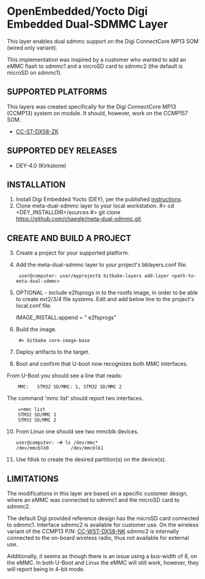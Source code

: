 
OpenEmbedded/Yocto Digi Embedded Dual-SDMMC Layer
=====================================

This layer enables dual sdmmc support on the Digi ConnectCore MP13 SOM (wired only variant).

This implementation was inspired by a customer who wanted to add an eMMC flash to sdmmc1 and a microSD card to sdmmc2 (the default is microSD on sdmmc1).

SUPPORTED PLATFORMS
------------------
This layers was created specifically for the Digi ConnectCore MP13 (CCMP13) system on module. It should, however, work on the CCMP157 SOM.
* [CC-ST-DX58-ZK](https://www.digi.com/products/models/cc-st-dx58-zk)

SUPPORTED DEY RELEASES
--------------

* DEY-4.0 (Kirkstone)

  
INSTALLATION
----------
1. Install Digi Embedded Yocto (DEY), per the published [instructions](https://www.digi.com/resources/documentation/digidocs/embedded/dey/4.0/ccmp13/yocto-install-dey_t.html).
2. Clone meta-dual-sdmmc layer to your local workstation.
   #> cd <DEY_INSTALLDIR>/sources
   #> git clone https://github.com/chaegle/meta-dual-sdmmc.git

CREATE AND BUILD A PROJECT
----------------------
3. Create a project for your supported platform.
4. Add the meta-dual-sdmmc layer to your project's bblayers.conf file.

	    user@computer: user/myproject$ bitbake-layers add-layer <path-to-meta-dual-sdmmc>

6. OPTIONAL - include e2fsprogs in to the rootfs image, in order to be able to create ext2/3/4 file systems. Edit and add below line to the project's local.conf file.

   IMAGE_INSTALL:append = " e2fsprogs"

7. Build the image.

	    #> bitbake core-image-base

8. Deploy artifacts to the target.
9. Boot and confirm that U-boot now recognizes both MMC interfaces.

From U-Boot you should see a line that reads:  

	    MMC:   STM32 SD/MMC: 1, STM32 SD/MMC 2
  
The command 'mmc list' should report two interfaces.

	    =>mmc list
	    STM32 SD/MMC 1
	    STM32 SD/MMC 2
  
10. From Linux one should see two mmcblk devices.

	    user@computer: ~# ls /dev/mmc*
	    /dev/mmcblk0		/dev/mmcblk1

11. Use fdisk to create the desired partition(s) on the device(s).

LIMITATIONS
-----------
The modifications in this layer are based on a specific customer design, where an eMMC was connected to sdmmc1 and the microSD card to sdmmc2.

The default Digi provided reference design has the microSD card connected to sdmmc1. Interface sdmmc2 is available for customer use. On the wireless variant of the CCMP13 P/N: [CC-WST-DX58-NK](https://www.digi.com/products/models/cc-wst-dx58-nk) sdmmc2 is internally connected to the on-board wireless radio, thus not available for external use.

Additionally, it seems as though there is an issue using a bus-width of 8, on the eMMC. In both U-Boot and Linux the eMMC will still work, however, they will report being in 4-bit mode.
 


